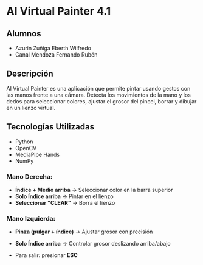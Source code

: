 # AI Virtual Painter 4.1

## Alumnos

- Azurin Zuñiga Eberth Wilfredo  
- Canal Mendoza Fernando Rubén

## Descripción

AI Virtual Painter es una aplicación que permite pintar usando gestos con las manos frente a una cámara. Detecta los movimientos de la mano y los dedos para seleccionar colores, ajustar el grosor del pincel, borrar y dibujar en un lienzo virtual. 

## Tecnologías Utilizadas

- Python
- OpenCV
- MediaPipe Hands
- NumPy

### Mano Derecha:
- **Índice + Medio arriba** → Seleccionar color en la barra superior
- **Solo Índice arriba** → Pintar en el lienzo
- **Seleccionar "CLEAR"** → Borra el lienzo

### Mano Izquierda:
- **Pinza (pulgar + índice)** → Ajustar grosor con precisión
- **Solo Índice arriba** → Controlar grosor deslizando arriba/abajo

- Para salir: presionar **ESC**


